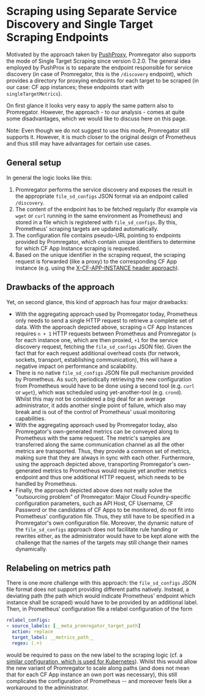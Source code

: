 # Scraping using Separate Service Discovery and Single Target Scraping Endpoints

Motivated by the approach taken by [PushProxy](https://github.com/RobustPerception/PushProx), Promregator also supports the mode of Single Target Scraping since version 0.2.0. The general idea employed by PushProx is to separate the endpoint responsible for service discovery (in case of Promregator, this is the `/discovery` endpoint), which provides a directory for proxying endpoints for each target to be scraped (in our case: CF app instances; these endpoints start with `singleTargetMetrics`).

On first glance it looks very easy to apply the same pattern also to Promregator. However, the approach - to our analysis - comes at quite some disadvantages, which we would like to discuss here on this page.

Note: Even though we do not suggest to use this mode, Promregator still supports it. However, it is much closer to the original design of Prometheus and thus still may have advantages for certain use cases.


## General setup
In general the logic looks like this:

1. Promregator performs the service discovery and exposes the result in the appropriate `file_sd_configs` JSON format via an endpoint called `/discovery`.
2. The content of the endpoint has to be fetched regularly (for example via `wget` or `curl` running in the same environment as Prometheus) and stored in a file which is registered with `file_sd_configs`. By this, Prometheus' scraping targets are updated automatically.
3. The configuration file contains pseudo-URL pointing to endpoints provided by Promregator, which contain unique identifiers to determine for which CF App Instance scraping is requested.
4. Based on the unique identifier in the scraping request, the scraping request is forwarded (like a proxy) to the corresponding CF App instance (e.g. using the [X-CF-APP-INSTANCE header approach](https://docs.cloudfoundry.org/concepts/http-routing.html#app-instance-routing)).

## Drawbacks of the approach

Yet, on second glance, this kind of approach has four major drawbacks:

* With the aggregating approach used by Promregator today, Prometheus only needs to send a single HTTP request to retrieve a complete set of data. With the approach depicted above, scraping `n` CF App Instances requires `n + 1` HTTP requests between Prometheus and Promregator (`n` for each instance one, which are then proxied, `+1` for the service discovery request, fetching the `file_sd_configs` JSON file). Given the fact that for each request additional overhead costs (for network, sockets, transport, establishing communication), this will have a negative impact on performance and scalability.
* There is no native `file_sd_configs` JSON file pull mechanism provided by Prometheus. As such, periodically retrieving the new configuration from Prometheus would have to be done using a second tool (e.g. `curl` or `wget`), which was scheduled using yet-another-tool (e.g. `crond`). Whilst this may not be considered a big deal for an average administrator, it adds another single point of failure, which also may break and is out of the control of Prometheus' usual monitoring capabilities.
* With the aggregating approach used by Promregator today, also Promregator's own-generated metrics can be conveyed along to Prometheus with the same request. The metric's samples are transferred along the same communication channel as all the other metrics are transported. Thus, they provide a common set of metrics, making sure that they are always in sync with each other. Furthermore, using the approach depicted above, transporting Promregator's own-generated metrics to Prometheus would require yet another metrics endpoint and thus one additional HTTP request, which needs to be handled by Prometheus.
* Finally, the approach depicted above does not really solve the "outsourcing problem" of Promregator: Major Cloud Foundry-specific configuration parameters, such as API Host, CF Username, CF Password or the candidates of CF Apps to be monitored, do not fit into Prometheus' configuration file. Thus, they still have to be specified in a Promregator's own configuration file. Moreover, the dynamic nature of the `file_sd_configs` approach does not facilitate rule handing or rewrites either, as the administrator would have to be kept alone with the challenge that the names of the targets may still change their names dynamically.

## Relabeling on metrics path

There is one more challenge with this approach: the `file_sd_configs` JSON file format does not support providing different paths natively. Instead, a deviating path (the path which would indicate Prometheus' endpoint which instance shall be scraped) would have to be provided by an additional label. Then, in Prometheus' configuration file a relabel configuration of the form

```yaml
relabel_configs:
- source_labels: [__meta_promregator_target_path]
  action: replace
  target_label: __metrics_path__
  regex: (.+)
```

would be required to pass on the new label to the scraping logic (cf. a [similar configuration, which is used for Kubernetes](https://github.com/prometheus/prometheus/blob/60dafd425cdc96f7df3019cf756998b42209cf1d/documentation/examples/prometheus-kubernetes.yml#L257)). Whilst this would allow the new variant of Promregator to scale along paths (and does not mean that for each CF App instance an own port was necessary), this still complicates the configuration of Prometheus -- and moreover feels like a workaround to the administrator.
